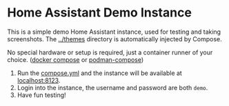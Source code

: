 # Home Assistant Demo Instance

This is a simple demo Home Assistant instance, used for testing and taking
screenshots. The [../themes](../themes) directory is automatically injected by
Compose.

No special hardware or setup is required, just a container runner of your
choice. ([docker compose](https://docs.docker.com/compose/) or [podman-compose](https://github.com/containers/podman-compose))

1. Run the [compose.yml](compose.yml) and the instance will be available at [localhost:8123](http://localhost:8123).
2. Login into the instance, the username and password are both `demo`.
3. Have fun testing!
